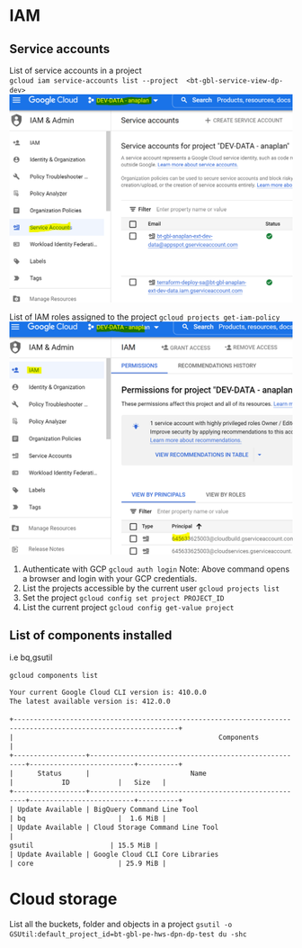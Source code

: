# IAM
## Service accounts
List of service accounts in a project  
`gcloud iam service-accounts list --project  <bt-gbl-service-view-dp-dev>`
![](2022-11-07-18-11-02.png)

List of IAM roles assigned to the project
`gcloud projects get-iam-policy`
![](2022-11-07-18-10-09.png)


1. Authenticate with GCP
	`gcloud auth login`
	Note: Above command opens a browser and login with your GCP credentials.
2. List the projects accessible by the current user
	`gcloud projects list`
3. Set the project
	`gcloud config set project PROJECT_ID`
4. List the current project
	`gcloud config get-value project`

## List of components installed
i.e bq,gsutil

`gcloud components list`
```
Your current Google Cloud CLI version is: 410.0.0
The latest available version is: 412.0.0

+---------------------------------------------------------------------------------------------------------------+
|                                                   Components                                                  |
+------------------+------------------------------------------------------+--------------------------+----------+
|      Status      |                         Name                         |            ID            |   Size   |
+------------------+------------------------------------------------------+--------------------------+----------+
| Update Available | BigQuery Command Line Tool                           | bq                       |  1.6 MiB |
| Update Available | Cloud Storage Command Line Tool                      | 
gsutil                   | 15.5 MiB |
| Update Available | Google Cloud CLI Core Libraries                      | core                     | 25.9 MiB |
```

# Cloud storage

List all the buckets, folder and objects in a project
`gsutil -o GSUtil:default_project_id=bt-gbl-pe-hws-dpn-dp-test du -shc`
